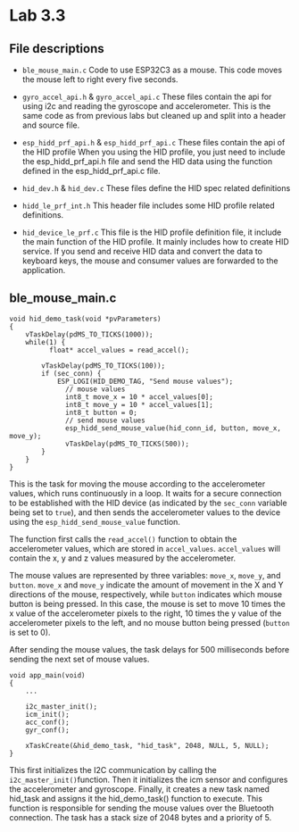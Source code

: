 # Lab 3.3

## File descriptions

* `ble_mouse_main.c`
Code to use ESP32C3 as a mouse. This code moves the mouse left to right every five seconds.

* `gyro_accel_api.h` & `gyro_accel_api.c`
These files contain the api for using i2c and reading the gyroscope and accelerometer. This is the same code as from previous labs but cleaned up and split into a header and source file.

* `esp_hidd_prf_api.h` & `esp_hidd_prf_api.c`
These files contain the api of the HID profile
When you using the HID profile, you just need to include the esp_hidd_prf_api.h file and send the HID data using the function defined in the esp_hidd_prf_api.c file.

* `hid_dev.h` & `hid_dev.c`
These files define the HID spec related definitions

* `hidd_le_prf_int.h`
This header file includes some HID profile related definitions.

* `hid_device_le_prf.c`
This file is the HID profile definition file, it include the main function of the HID profile.
It mainly includes how to create HID service. If you send and receive HID data and convert the data to keyboard keys,
the mouse and consumer values are forwarded to the application.

## ble_mouse_main.c

```
void hid_demo_task(void *pvParameters)
{
    vTaskDelay(pdMS_TO_TICKS(1000));
    while(1) {
	      float* accel_values = read_accel();

        vTaskDelay(pdMS_TO_TICKS(100));
        if (sec_conn) {
            ESP_LOGI(HID_DEMO_TAG, "Send mouse values");
	          // mouse values
	          int8_t move_x = 10 * accel_values[0];
	          int8_t move_y = 10 * accel_values[1];
	          int8_t button = 0;
	          // send mouse values
	          esp_hidd_send_mouse_value(hid_conn_id, button, move_x, move_y);
	          vTaskDelay(pdMS_TO_TICKS(500));
        }
    }
}
```
This is the task for moving the mouse according to the accelerometer values, which runs continuously in a loop. It waits for a secure connection to be established with the HID device (as indicated by the `sec_conn` variable being set to `true`), and then sends the accelerometer values to the device using the `esp_hidd_send_mouse_value` function.

The function first calls the `read_accel()` function to obtain the accelerometer values, which are stored in `accel_values`. `accel_values` will contain the x, y and z values measured by the accelerometer.

The mouse values are represented by three variables: `move_x`, `move_y`, and `button`. `move_x` and `move_y` indicate the amount of movement in the X and Y directions of the mouse, respectively, while `button` indicates which mouse button is being pressed. In this case, the mouse is set to move 10 times the x value of the accelerometer pixels to the right, 10 times the y value of the accelerometer pixels to the left, and no mouse button being pressed (`button` is set to 0).

After sending the mouse values, the task delays for 500 milliseconds before sending the next set of mouse values. 

```
void app_main(void)
{
    ...

    i2c_master_init();
    icm_init();
    acc_conf();
    gyr_conf();

    xTaskCreate(&hid_demo_task, "hid_task", 2048, NULL, 5, NULL);
}
```
This first initializes the I2C communication by calling the `i2c_master_init()`function. Then it initializes the icm sensor and configures the accelerometer and gyroscope. Finally, it creates a new task named hid_task and assigns it the hid_demo_task() function to execute. This function is responsible for sending the mouse values over the Bluetooth connection. The task has a stack size of 2048 bytes and a priority of 5.
